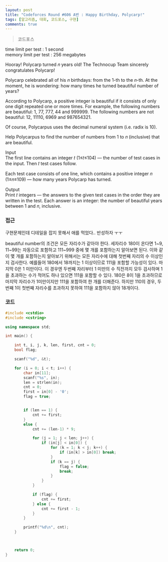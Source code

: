 ```yaml
---
layout: post
title: "Codeforces Round #606 A번 : Happy Birthday, Polycarp!"
tags: [알고리즘, 대회, 코드포스, 구현]
comments: true
---
```


> 코드포스  

time limit per test : 1 second  
memory limit per test : 256 megabytes  

Hooray! Polycarp turned 𝑛 years old! The Technocup Team sincerely congratulates Polycarp!  

Polycarp celebrated all of his 𝑛 birthdays: from the 1-th to the 𝑛-th. At the moment, he is wondering: how many times he turned beautiful number of years?  

According to Polycarp, a positive integer is beautiful if it consists of only one digit repeated one or more times. For example, the following numbers are beautiful: 1, 77, 777, 44 and 999999. The following numbers are not beautiful: 12, 11110, 6969 and 987654321.  

Of course, Polycarpus uses the decimal numeral system (i.e. radix is 10).  

Help Polycarpus to find the number of numbers from 1 to 𝑛 (inclusive) that are beautiful.  

Input  
The first line contains an integer 𝑡 (1≤𝑡≤104) — the number of test cases in the input. Then 𝑡 test cases follow.  

Each test case consists of one line, which contains a positive integer 𝑛 (1≤𝑛≤109) — how many years Polycarp has turned.  

Output  
Print 𝑡 integers — the answers to the given test cases in the order they are written in the test. Each answer is an integer: the number of beautiful years between 1 and 𝑛, inclusive.  

### 접근  
구현문제인데 디테일을 잡지 못해서 애를 먹었다.. 반성하자 ㅜㅜ  

beautiful number의 조건은 모든 자리수가 같아야 한다. 세자리수 180이 온다면 1~9, 11~99는 자동으로 포함하고 111~999 중에 몇 개를 포함하는지 알아보면 된다. 이와 같이 몇 개를 포함하는지 알아보기 위해서는 모든 자리수에 대해 첫번째 자리의 수 이상인지 검사한다. 예를들어 180에서 18까지는 1 이상이므로 111을 포함할 가능성이 있다. 마지막 0은 1 미만이다. 이 경우엔 두번째 자리부터 1 미만의 수 직전까지 모두 검사하며 1을 초과하는 수가 적어도 하나 있으면 111을 포함할 수 있다. 180은 8이 1을 초과하므로 마지막 자리수가 1미만이지만 111을 포함하여 한 개를 더해준다. 하지만 110의 경우, 두번째 1이 첫번째 자리수를 초과하지 못하여 111을 포함하지 않아 18개이다.  

### 코드  
~~~c++
#include <cstdio>
#include <cstring>

using namespace std;

int main() {

    int t, i, j, k, len, first, cnt = 0;
    bool flag;

    scanf("%d", &t);

    for (i = 0; i < t; i++) {
        char in[11];
        scanf("%s", in);
        len = strlen(in);
        cnt = 0;
        first = in[0] - '0';
        flag = true;


        if (len == 1) {
            cnt += first;
        }
        else {
            cnt += (len-1) * 9;

            for (j = 1; j < len; j++) {
                if (in[j] < in[0]) {
                    for (k = 1; k < j; k++) {
                        if (in[k] > in[0]) break;
                    }
                    if (k == j) {
                        flag = false;
                        break;
                    }
                }
            }

            if (flag) {
                cnt += first;
            } else {
                cnt += first - 1;
            }
        }

        printf("%d\n", cnt);
    }



    return 0;
}
~~~